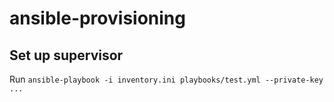 # ansible-provisioning

## Set up supervisor

Run ```ansible-playbook -i inventory.ini playbooks/test.yml --private-key ...```
